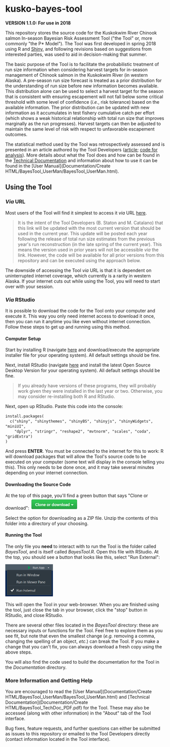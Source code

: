 # kusko-bayes-tool

**VERSION 1.1.0: For use in 2018**

This repository stores the source code for the Kuskokwim River Chinook salmon In-season Bayesian Risk Assessment Tool ("the Tool" or, more commonly "the P* Model"). The Tool was first developed in spring 2018 using R and [Shiny](<https://shiny.rstudio.com/>), and following revisions based on suggestions from interested parties, was used to aid in decision-making that summer.

The basic purpose of the Tool is to facilitate the probabilistic treatment of run size information when considering harvest targets for in-season management of Chinook salmon in the Kuskokwim River (in western Alaska). A pre-season run size forecast is treated as a prior distribution for the understanding of run size before new information becomes available. This distribution alone can be used to select a harvest target for the season that is consistent with ensuring escapement will not fall below some critical threshold with some level of confidence (_i.e._, risk tolerance) based on the available information. The prior distribution can be updated with new information as it accumulates in test fishery cumulative catch per effort (which shows a weak historical relationship with total run size that improves marginally as the run progresses). Harvest targets can then be adjusted to maintain the same level of risk with respect to unfavorable escapement outcomes. 

The statistical method used by the Tool was retrospectively assessed and is presented in an article authored by the Tool Developers ([article](<https://www.nrcresearchpress.com/doi/10.1139/cjfas-2018-0176>); [code for analysis](<https://github.com/bstaton1/inseason-update-ms-analysis>)). More details about what the Tool does and how can be found in the [Technical Documentation](/Documentation/Create_Docs/BayesTool_TechDoc/BayesTool_TechDoc_PDF.pdf) and information about how to use it can be found in the [User Manual](Documentation/Create HTML/BayesTool_UserMan/BayesTool_UserMan.html).

## Using the Tool

### _Via_ URL

Most users of the Tool will find it simplest to access it _via_ URL [here](<https://bstaton.shinyapps.io/BayesTool/>).

> It is the intent of the Tool Developers (B. Staton and M. Catalano) that this link will be updated with the most current version that should be used in the current year. This update will be posted each year following the release of total run size estimates from the previous year's run reconstruction (in the late spring of the current year). This means the version used in prior years will not be accessible _via_ the link. However, the code will be available for all prior versions from this repository and can be executed using the approach below.

The downside of accessing the Tool _via_ URL is that it is dependent on uninterrupted internet coverage, which currently is a rarity in western Alaska. If your internet cuts out while using the Tool, you will need to start over with your session.

### _Via_ RStudio

It is possible to download the code for the Tool onto your computer and execute it. This way you only need internet access to download it once, then you can run it anytime you like even without internet connection. Follow these steps to get up and running using this method.

#### Computer Setup

Start by installing R (navigate [here](https://cran.rstudio.com/) and download/execute the appropriate installer file for your operating system). All default settings should be fine.

Next, install RStudio (navigate [here](https://www.rstudio.com/products/rstudio/download/) and install the latest Open Source Desktop Version for your operating system). All default settings should be fine.

> If you already have versions of these programs, they will probably work given they were installed in the last year or two. Otherwise, you may consider re-installing both R and RStudio.

Next, open up RStudio. Paste this code into the console: 

```
install.packages(
  c("shiny", "shinythemes", "shinyBS", "shinyjs", "shinyWidgets", "miniUI", 
    "dplyr", "stringr", "reshape2", "mvtnorm", "scales", "coda", "gridExtra")
)
```

And press **ENTER**. You must be connected to the internet for this to work: R will download packages that will allow the Tool's source code to be executed on your computer (some text will display in the console telling you this). This only needs to be done once, and it may take several minutes depending on your internet connection.

#### Downloading the Source Code

At the top of this page, you'll find a green button that says "Clone or download": <img src="Documentation\for-readme\CloneButton.PNG" alt="Clone/Download" width="150"/>

Select the option for downloading as a ZIP file. Unzip the contents of this folder into a directory of your choosing. 

#### Running the Tool

The only file you **need** to interact with to run the Tool is the folder called _BayesTool_, and is itself called _BayesTool.R_. Open this file with RStudio. At the top, you should see a button that looks like this, select "Run External": 

<img src="Documentation\for-readme\RunAppButton.PNG" alt="RunApp" width="150"/>

This will open the Tool in your web-browser. When you are finished using the tool, just close the tab in your browser, click the "stop" button in RStudio, and close RStudio. 

There are several other files located in the _BayesTool_ directory: these are necessary inputs or functions for the Tool. Feel free to explore them as you see fit, but note that even the smallest change (_e.g._ removing a comma, changing the spelling of an object, _etc_.) can break the Tool. If you make a change that you can't fix, you can always download a fresh copy using the above steps.

You will also find the code used to build the documentation for the Tool in the _Documentation_ directory.

### More Information and Getting Help

You are encouraged to read the [User Manual](Documentation/Create HTML/BayesTool_UserMan/BayesTool_UserMan.html) and [Technical Documentation](Documentation/Create HTML/BayesTool_TechDoc_PDF.pdf) for the Tool. These may also be accessed (along with other information) in the "About" tab of the Tool interface.

Bug fixes, feature requests, and further questions can either be submitted as issues to this repository or emailed to the Tool Developers directly (contact information located in the Tool interface).

